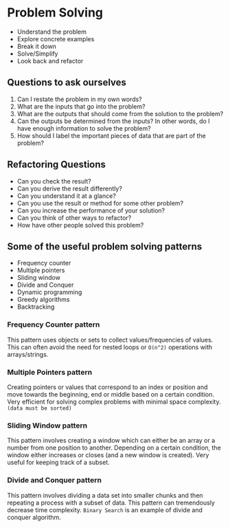 # Problem Solving

- Understand the problem
- Explore concrete examples
- Break it down
- Solve/Simplify
- Look back and refactor

## Questions to ask ourselves

1. Can I restate the problem in my own words?
2. What are the inputs that go into the problem?
3. What are the outputs that should come from the solution to the problem?
4. Can the outputs be determined from the inputs? In other words, do I have enough information to solve the problem?
5. How should I label the important pieces of data that are part of the problem?

## Refactoring Questions

- Can you check the result?
- Can you derive the result differently?
- Can you understand it at a glance?
- Can you use the result or method for some other problem?
- Can you increase the performance of your solution?
- Can you think of other ways to refactor?
- How have other people solved this problem?

## Some of the useful problem solving patterns

- Frequency counter
- Multiple pointers
- Sliding window
- Divide and Conquer
- Dynamic programming
- Greedy algorithms
- Backtracking

### Frequency Counter pattern

This pattern uses objects or sets to collect values/frequencies of values. This can often avoid the need for nested loops or `O(n^2)` operations with arrays/strings.

### Multiple Pointers pattern

Creating pointers or values that correspond to an index or position and move towards the beginning, end or middle based on a certain condition. Very efficient for solving complex problems with minimal space complexity. `(data must be sorted)`

### Sliding Window pattern

This pattern involves creating a window which can either be an array or a number from one position to another. Depending on a certain condition, the window either increases or closes (and a new window is created). Very useful for keeping track of a subset.

### Divide and Conquer pattern

This pattern involves dividing a data set into smaller chunks and then repeating a process with a subset of data. This pattern can tremendously decrease time complexity. `Binary Search` is an example of divide and conquer algorithm.
